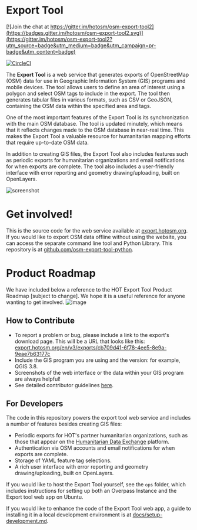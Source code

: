 # Export Tool

[![Join the chat at https://gitter.im/hotosm/osm-export-tool2](https://badges.gitter.im/hotosm/osm-export-tool2.svg)](https://gitter.im/hotosm/osm-export-tool2?utm_source=badge&utm_medium=badge&utm_campaign=pr-badge&utm_content=badge)

[![CircleCI](https://circleci.com/gh/hotosm/osm-export-tool.svg?style=svg)](https://circleci.com/gh/hotosm/osm-export-tool)

The **Export Tool** is a web service that generates exports of OpenStreetMap (OSM) data for use in Geographic Information System (GIS) programs and mobile devices. The tool allows users to define an area of interest using a polygon and select OSM tags to include in the export. The tool then generates tabular files in various formats, such as CSV or GeoJSON, containing the OSM data within the specified area and tags.

One of the most important features of the Export Tool is its synchronization with the main OSM database. The tool is updated minutely, which means that it reflects changes made to the OSM database in near-real time. This makes the Export Tool a valuable resource for humanitarian mapping efforts that require up-to-date OSM data.

In addition to creating GIS files, the Export Tool also includes features such as periodic exports for humanitarian organizations and email notifications for when exports are complete. The tool also includes a user-friendly interface with error reporting and geometry drawing/uploading, built on OpenLayers.

![screenshot](doc/screenshot.png)

# Get involved!

This is the source code for the web service available at [export.hotosm.org](https://export.hotosm.org). If you would like to export OSM data offline without using the website, you can access the separate command line tool and Python Library. This repository is at [github.com/osm-export-tool-python](https://github.com/hotosm/osm-export-tool-python). 

# Product Roadmap
We have included below a reference to the HOT Export Tool Product Roadmap [subject to change]. We hope it is a useful reference for anyone wanting to get involved.
![image](https://user-images.githubusercontent.com/98902727/218762337-b3155e6b-4df3-4ac0-9938-1a300efa9b8a.png)


## How to Contribute

* To report a problem or bug, please include a link to the export's download page. This will be a URL that looks like this: [export.hotosm.org/en/v3/exports/cb709d41-6f78-4ee5-8e9a-9eae7b63177c](https://export.hotosm.org/en/v3/exports/cb709d41-6f78-4ee5-8e9a-9eae7b63177c)
* Include the GIS program you are using and the version: for example, QGIS 3.8.
* Screenshots of the web interface or the data within your GIS program are always helpful!
* See detailed contributor guidelines [here](https://github.com/hotosm/osm-export-tool/blob/master/CONTRIBUTING.md).

## For Developers

The code in this repository powers the export tool web service and includes a number of features besides creating GIS files:

* Periodic exports for HOT's partner humanitarian organizations, such as those that appear on the [Humanitarian Data Exchange](https://data.humdata.org) platform.
* Authentication via OSM accounts and email notifications for when exports are complete.
* Storage of YAML feature tag selections.
* A rich user interface with error reporting and geometry drawing/uploading, built on OpenLayers.

If you would like to host the Export Tool yourself, see the `ops` folder, which includes instructions for setting up both an Overpass Instance and the Export tool web app on Ubuntu. 

If you would like to enhance the code of the Export Tool web app, a guide to installing it in a local development environment is at [docs/setup-development.md](doc/setup-development.md).
